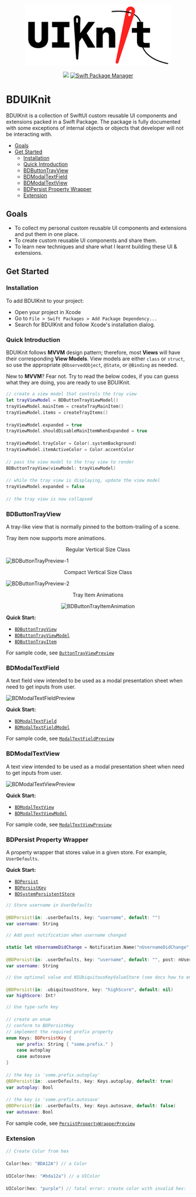 <p align="center">
<img src="bduiknit-logo.png" width="400" max-width="90%" alt="BDUIKnit" />
</p>

<p align="center">
    <img src="https://img.shields.io/badge/Swift-5.1-orange.svg" />
    <a href="https://swift.org/package-manager">
        <img src="https://img.shields.io/badge/swiftpm-compatible-brightgreen.svg?style=flat" alt="Swift Package Manager" />
    </a>
</p>

<!-- omit in toc -->
# BDUIKnit

BDUIKnit is a collection of SwiftUI custom reusable UI components and extensions packed in a Swift Package. The package is fully documented with some exceptions of internal objects or objects that developer will not be interacting with.

- [Goals](#goals)
- [Get Started](#get-started)
	- [Installation](#installation)
	- [Quick Introduction](#quick-introduction)
	- [BDButtonTrayView](#bdbuttontrayview)
	- [BDModalTextField](#bdmodaltextfield)
	- [BDModalTextView](#bdmodaltextview)
	- [BDPersist Property Wrapper](#bdpersist-property-wrapper)
	- [Extension](#extension)

## Goals

- To collect my personal custom reusable UI components and extensions and put them in one place.
- To create custom reusable UI components and share them.
- To learn new techniques and share what I learnt building these UI & extensions.

## Get Started

### Installation

To add BDUIKnit to your project:

- Open your project in Xcode
- Go to `File > Swift Packages > Add Package Dependency...`
- Search for BDUIKnit and follow Xcode's installation dialog.

### Quick Introduction

BDUIKnit follows **MVVM** design pattern; therefore, most **Views** will have their corresponding **View Models**. View models are either `class` or `struct`, so use the appropriate `@ObservedObject`, `@State`, or `@Binding` as needed.

New to **MVVM**? Fear not. Try to read the below codes, if you can guess what they are doing, you are ready to use BDUIKnit.

``` Swift
// create a view model that controls the tray view
let trayViewModel = BDButtonTrayViewModel()
trayViewModel.mainItem = createTrayMainItem()
trayViewModel.items = createTrayItems()

trayViewModel.expanded = true
trayViewModel.shouldDisableMainItemWhenExpanded = true

trayViewModel.trayColor = Color(.systemBackground)
trayViewModel.itemActiveColor = Color.accentColor

// pass the view model to the tray view to render
BDButtonTrayView(viewModel: trayViewModel)

// while the tray view is displaying, update the view model
trayViewModel.expanded = false

// the tray view is now collapsed
```

### BDButtonTrayView

A tray-like view that is normally pinned to the bottom-trailing of a scene.

Tray item now supports more animations.

<p align="center">Regular Vertical Size Class</p>

![BDButtonTrayPreview-1][button-tray-preview]

<p align="center">Compact Vertical Size Class</p>

![BDButtonTrayPreview-2][button-tray-preview-horizontal]

<p align="center">Tray Item Animations</p>

<p align="center">
<img src="https://user-images.githubusercontent.com/21166606/81464720-f7570600-9178-11ea-8931-b8aeabea4b4a.gif" width="200" alt="BDButtonTrayItemAnimation" />
</p>

**Quick Start:**

- [`BDButtonTrayView`][BDButtonTrayView.swift]
- [`BDButtonTrayViewModel`][BDButtonTrayViewModel.swift]
- [`BDButtonTrayItem`][ButtonTrayItem.swift]

For sample code, see [`ButtonTrayViewPreview`][ButtonTrayViewPreview.swift]

### BDModalTextField

A text field view intended to be used as a modal presentation sheet when need to get inputs from user.

![BDModalTextFieldPreview][modal-text-field-preview]

**Quick Start:**

- [`BDModalTextField`][BDModalTextField.swift]
- [`BDModalTextFieldModel`][BDModalTextFieldModel.swift]

For sample code, see [`ModalTextFieldPreview`][ModalTextFieldPreview.swift]

### BDModalTextView

A text view intended to be used as a modal presentation sheet when need to get inputs from user.

![BDModalTextViewPreview][modal-text-view-preview]

**Quick Start:**

- [`BDModalTextView`][BDModalTextView.swift]
- [`BDModalTextViewModel`][BDModalTextViewModel.swift]

For sample code, see [`ModalTextViewPreview`][ModalTextViewPreview.swift]

### BDPersist Property Wrapper

A property wrapper that stores value in a given store. For example, `UserDefaults`.

**Quick Start:**

- [`BDPersist`][BDPersist.swift]
- [`BDPersistKey`][BDPersistKey.swift]
- [`BDSystemPersistentStore`][BDPersistentStore.swift]

``` Swift
// Store username in UserDefaults

@BDPersist(in: .userDefaults, key: "username", default: "")
var username: String
```

``` Swift
// Add post notification when username changed

static let nUsernameDidChange = Notification.Name("nUsernameDidChange")

@BDPersist(in: .userDefaults, key: "username", default: "", post: nUsernameDidChange)
var username: String
```

``` Swift
// Use optional value and NSUbiquitousKeyValueStore (see docs how to enable)

@BDPersist(in: .ubiquitousStore, key: "highScore", default: nil)
var highScore: Int?
```

``` Swift
// Use type-safe key

// create an enum
// conform to BDPersistKey
// implement the required prefix property
enum Keys: BDPersistKey {
	var prefix: String { "some.prefix." }
	case autoplay
	case autosave
}

// the key is 'some.prefix.autoplay'
@BDPersist(in: .userDefaults, key: Keys.autoplay, default: true)
var autoplay: Bool

// the key is 'some.prefix.autosave'
@BDPersist(in: .userDefaults, key: Keys.autosave, default: false)
var autosave: Bool
```

For sample code, see [`PersistPropertyWrapperPreview`][PersistPropertyWrapperPreview.swift]

### Extension

``` Swift
// Create Color from hex

Color(hex: "BDA12A") // a Color

UIColor(hex: "#bda12a") // a UIColor

UIColor(hex: "purple") // fatal error: create color with invalid hex: 'purple'
```

<!-- BDUIKnit File Link -->

[BDButtonTrayViewModel.swift]: https://github.com/iDara09/BDUIKnit/blob/master/Sources/BDUIKnit/ButtonTray/BDButtonTrayViewModel.swift

[ButtonTrayItem.swift]: https://github.com/iDara09/BDUIKnit/blob/master/Sources/BDUIKnit/ButtonTray/ButtonTrayItem.swift

[BDButtonTrayView.swift]: https://github.com/iDara09/BDUIKnit/blob/master/Sources/BDUIKnit/ButtonTray/BDButtonTrayView.swift

[BDModalTextFieldModel.swift]: https://github.com/iDara09/BDUIKnit/blob/master/Sources/BDUIKnit/ModalTextField/BDModalTextFieldModel.swift

[BDModalTextField.swift]: https://github.com/iDara09/BDUIKnit/blob/master/Sources/BDUIKnit/ModalTextField/BDModalTextField.swift

[BDModalTextViewModel.swift]: https://github.com/iDara09/BDUIKnit/blob/master/Sources/BDUIKnit/ModalTextView/BDModalTextViewModel.swift

[BDModalTextView.swift]: https://github.com/iDara09/BDUIKnit/blob/master/Sources/BDUIKnit/ModalTextView/BDModalTextView.swift

[BDPersist.swift]: https://github.com/iDara09/BDUIKnit/blob/master/Sources/BDUIKnit/Persist/BDPersist.swift

[BDPersistKey.swift]: https://github.com/iDara09/BDUIKnit/blob/master/Sources/BDUIKnit/Persist/BDPersistKey.swift

[BDPersistentStore.swift]: https://github.com/iDara09/BDUIKnit/blob/master/Sources/BDUIKnit/Persist/BDPersistentStore.swift

<!-- Preview File Link -->

[ButtonTrayViewPreview.swift]: https://github.com/iDara09/BDProjects/blob/master/BDProjects/BDUIKnit%20Preview/ButtonTrayViewPreview.swift

[ModalTextFieldPreview.swift]: https://github.com/iDara09/BDProjects/blob/master/BDProjects/BDUIKnit%20Preview/ModalTextFieldPreview.swift

[ModalTextViewPreview.swift]: https://github.com/iDara09/BDProjects/blob/master/BDProjects/BDUIKnit%20Preview/ModalTextViewPreview.swift

[PersistPropertyWrapperPreview.swift]: https://github.com/iDara09/BDProjects/blob/master/BDProjects/BDUIKnit%20Preview/PersistPropertyWrapperPreview.swift

<!-- Preview Image Link -->

[button-tray-preview]: https://user-images.githubusercontent.com/21166606/80023203-090a8f00-8492-11ea-9f5d-e625d6bd6202.png

[button-tray-preview-horizontal]: https://user-images.githubusercontent.com/21166606/80023242-16277e00-8492-11ea-94bc-186b11a58544.png

[modal-text-field-preview]: https://user-images.githubusercontent.com/21166606/79085645-37e47080-7cee-11ea-9d90-b73510e4506d.png

[modal-text-view-preview]: https://user-images.githubusercontent.com/21166606/80023271-217aa980-8492-11ea-8e52-23db8513654e.png
